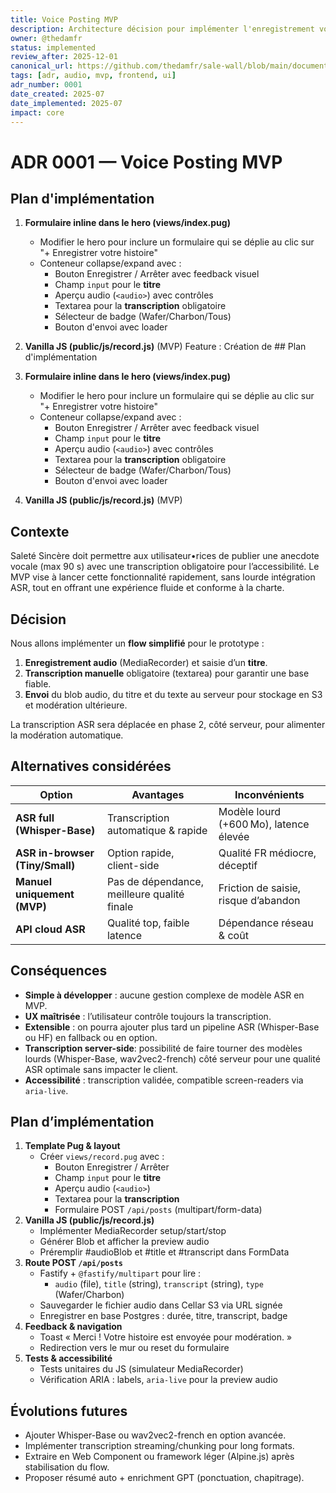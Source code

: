 ```yaml
---
title: Voice Posting MVP
description: Architecture décision pour implémenter l'enregistrement vocal avec transcription manuelle
owner: @thedamfr
status: implemented
review_after: 2025-12-01
canonical_url: https://github.com/thedamfr/sale-wall/blob/main/documentation/adr/adr_0001_voice_posting_mvp.md
tags: [adr, audio, mvp, frontend, ui]
adr_number: 0001
date_created: 2025-07
date_implemented: 2025-07
impact: core
---
```


# ADR 0001 — Voice Posting MVP

## Plan d'implémentation

1. **Formulaire inline dans le hero (views/index.pug)**  
   - Modifier le hero pour inclure un formulaire qui se déplie au clic sur "+ Enregistrer votre histoire"
   - Conteneur collapse/expand avec :
     - Bouton Enregistrer / Arrêter avec feedback visuel
     - Champ `input` pour le **titre**  
     - Aperçu audio (`<audio>`) avec contrôles
     - Textarea pour la **transcription** obligatoire
     - Sélecteur de badge (Wafer/Charbon/Tous)
     - Bouton d'envoi avec loader
2. **Vanilla JS (public/js/record.js)** (MVP) Feature : Création de ## Plan d'implémentation

1. **Formulaire inline dans le hero (views/index.pug)**  
   - Modifier le hero pour inclure un formulaire qui se déplie au clic sur "+ Enregistrer votre histoire"
   - Conteneur collapse/expand avec :
     - Bouton Enregistrer / Arrêter avec feedback visuel
     - Champ `input` pour le **titre**  
     - Aperçu audio (`<audio>`) avec contrôles
     - Textarea pour la **transcription** obligatoire
     - Sélecteur de badge (Wafer/Charbon/Tous)
     - Bouton d'envoi avec loader
2. **Vanilla JS (public/js/record.js)** (MVP)

## Contexte

Saleté Sincère doit permettre aux utilisateur•rices de publier une anecdote vocale (max 90 s) avec une transcription obligatoire pour l’accessibilité. Le MVP vise à lancer cette fonctionnalité rapidement, sans lourde intégration ASR, tout en offrant une expérience fluide et conforme à la charte.


## Décision

Nous allons implémenter un **flow simplifié** pour le prototype :
1. **Enregistrement audio** (MediaRecorder) et saisie d’un **titre**.
2. **Transcription manuelle** obligatoire (textarea) pour garantir une base fiable.
3. **Envoi** du blob audio, du titre et du texte au serveur pour stockage en S3 et modération ultérieure.

La transcription ASR sera déplacée en phase 2, côté serveur, pour alimenter la modération automatique.

## Alternatives considérées

| Option                               | Avantages                                 | Inconvénients                         |
|--------------------------------------|-------------------------------------------|---------------------------------------|
| **ASR full (Whisper-Base)**          | Transcription automatique & rapide        | Modèle lourd (+600 Mo), latence élevée|
| **ASR in-browser (Tiny/Small)**      | Option rapide, client-side                | Qualité FR médiocre, déceptif         |
| **Manuel uniquement (MVP)**          | Pas de dépendance, meilleure qualité finale| Friction de saisie, risque d’abandon  |
| **API cloud ASR**                    | Qualité top, faible latence               | Dépendance réseau & coût              |


## Conséquences

+ **Simple à développer** : aucune gestion complexe de modèle ASR en MVP.  
+ **UX maîtrisée** : l’utilisateur contrôle toujours la transcription.  
+ **Extensible** : on pourra ajouter plus tard un pipeline ASR (Whisper-Base ou HF) en fallback ou en option.    
+ **Transcription server-side**: possibilité de faire tourner des modèles lourds (Whisper-Base, wav2vec2-french) côté serveur pour une qualité ASR optimale sans impacter le client.
+ **Accessibilité** : transcription validée, compatible screen-readers via `aria-live`.


## Plan d’implémentation

1. **Template Pug & layout**  
   - Créer `views/record.pug` avec :
     - Bouton Enregistrer / Arrêter 
     - Champ `input` pour le **titre**  
     - Aperçu audio (`<audio>`)  
     - Textarea pour la **transcription**  
     - Formulaire POST `/api/posts` (multipart/form-data)
2. **Vanilla JS (public/js/record.js)**  
   - Implémenter MediaRecorder setup/start/stop  
   - Générer Blob et afficher la preview audio  
   - Préremplir #audioBlob et #title et #transcript dans FormData
3. **Route POST `/api/posts`**  
   - Fastify + `@fastify/multipart` pour lire :
     - `audio` (file), `title` (string), `transcript` (string), `type` (Wafer/Charbon)
   - Sauvegarder le fichier audio dans Cellar S3 via URL signée  
   - Enregistrer en base Postgres : durée, titre, transcript, badge
4. **Feedback & navigation**  
   - Toast « Merci ! Votre histoire est envoyée pour modération. »  
   - Redirection vers le mur ou reset du formulaire
5. **Tests & accessibilité**  
   - Tests unitaires du JS (simulateur MediaRecorder)  
   - Vérification ARIA : labels, `aria-live` pour la preview audio

## Évolutions futures

- Ajouter Whisper-Base ou wav2vec2-french en option avancée.  
- Implémenter transcription streaming/chunking pour long formats.  
- Extraire en Web Component ou framework léger (Alpine.js) après stabilisation du flow.  
- Proposer résumé auto + enrichment GPT (ponctuation, chapitrage).

